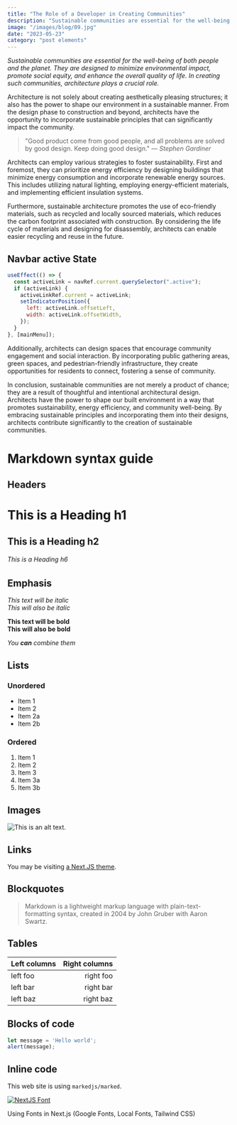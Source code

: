 ```yaml
---
title: "The Role of a Developer in Creating Communities"
description: "Sustainable communities are essential for the well-being of both people and the planet"
image: "/images/blog/09.jpg"
date: "2023-05-23"
category: "post elements"
---
```


*Sustainable communities are essential for the well-being of both people and the planet. They are designed to minimize environmental impact, promote social equity, and enhance the overall quality of life. In creating such communities, architecture plays a crucial role.*


Architecture is not solely about creating aesthetically pleasing structures; it also has the power to shape our environment in a sustainable manner. From the design phase to construction and beyond, architects have the opportunity to incorporate sustainable principles that can significantly impact the community.


> "Good product come from good people, and all problems are solved by good design. Keep doing good design." 
> <cite>— Stephen Gardiner</cite>

Architects can employ various strategies to foster sustainability. First and foremost, they can prioritize energy efficiency by designing buildings that minimize energy consumption and incorporate renewable energy sources. This includes utilizing natural lighting, employing energy-efficient materials, and implementing efficient insulation systems.

Furthermore, sustainable architecture promotes the use of eco-friendly materials, such as recycled and locally sourced materials, which reduces the carbon footprint associated with construction. By considering the life cycle of materials and designing for disassembly, architects can enable easier recycling and reuse in the future.

## Navbar active State

```javascript
useEffect(() => {
  const activeLink = navRef.current.querySelector(".active");
  if (activeLink) {
    activeLinkRef.current = activeLink;
    setIndicatorPosition({
      left: activeLink.offsetLeft,
      width: activeLink.offsetWidth,
    });
  }
}, [mainMenu]);
```

Additionally, architects can design spaces that encourage community engagement and social interaction. By incorporating public gathering areas, green spaces, and pedestrian-friendly infrastructure, they create opportunities for residents to connect, fostering a sense of community.

In conclusion, sustainable communities are not merely a product of chance; they are a result of thoughtful and intentional architectural design. Architects have the power to shape our built environment in a way that promotes sustainability, energy efficiency, and community well-being. By embracing sustainable principles and incorporating them into their designs, architects contribute significantly to the creation of sustainable communities.

# Markdown syntax guide

## Headers

# This is a Heading h1
## This is a Heading h2 
###### This is a Heading h6

## Emphasis

*This text will be italic*  
_This will also be italic_

**This text will be bold**  
__This will also be bold__

_You **can** combine them_

## Lists

### Unordered

* Item 1
* Item 2
* Item 2a
* Item 2b

### Ordered

1. Item 1
1. Item 2
1. Item 3
  1. Item 3a
  1. Item 3b

## Images

![This is an alt text.](/images/blog/05.jpg "This is a sample image.")

## Links

You may be visiting [a Next.JS theme](https://themeforest.net/user/platol).

## Blockquotes

> Markdown is a lightweight markup language with plain-text-formatting syntax, created in 2004 by John Gruber with Aaron Swartz.

## Tables

| Left columns  | Right columns |
| ------------- | -------------:|
| left foo      | right foo     |
| left bar      | right bar     |
| left baz      | right baz     |

## Blocks of code

```javascript
let message = 'Hello world';
alert(message);
```

## Inline code

This web site is using `markedjs/marked`.


[![NextJS Font](https://img.youtube.com/vi/L8_98i_bMMA/maxresdefault.jpg)](https://www.youtube.com/watch?v=L8_98i_bMMA)

Using Fonts in Next.js (Google Fonts, Local Fonts, Tailwind CSS)